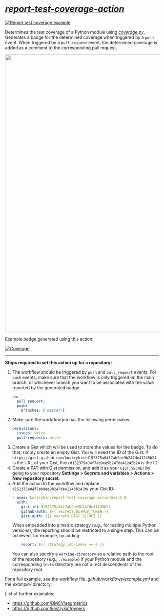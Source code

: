 # *[report-test-coverage-action](https://github.com/kostrykin/report-test-coverage-action)*

[![Report test coverage example](https://github.com/kostrykin/report-test-coverage-action/actions/workflows/example.yml/badge.svg)](https://github.com/kostrykin/report-test-coverage-action/actions/workflows/example.yml)

Determines the test coverage of a Python module using [*coverage.py*](https://coverage.readthedocs.io/en/7.4.2/).
Generates a badge for the determined coverage when triggered by a `push` event.
When triggered by a `pull_request` event, the determined coverage is added as a comment to the corresponding pull request.

<img width="907" src="https://github.com/kostrykin/report-test-coverage-action/assets/6557139/75bab889-fd88-4ac1-91f9-22b6f2836783">

Example badge generated using this action:

[![Coverage](https://img.shields.io/endpoint?url=https://gist.githubusercontent.com/kostrykin/d152375a04f7ab9ee9b247de41245b24/raw/report-test-coverage-action.json)](https://github.com/kostrykin/report-test-coverage-action/actions/workflows/example.yml)

---

**Steps required to set this action up for a repository:**

1. The workflow should be triggered by `push` and `pull_request` events. For `push` events, make sure that the workflow is only triggered on the main branch, or whichever branch you want to be associated with the value reported by the generated badge:
   ```yml
   on:
     pull_request:
     push:
       branches: ['master']
   ```
2. Make sure the workflow job has the following permissions:
   ```yml
   permissions:
     issues: write
     pull-requests: write
   ```
3. Create a Gist which will be used to store the values for the badge. To do that, simply create an empty Gist. You will need the ID of the Gist. If `https://gist.github.com/kostrykin/d152375a04f7ab9ee9b247de41245b24` is the URL of your Gist, then `d152375a04f7ab9ee9b247de41245b24` is the ID.
4. Create a PAT with Gist permission, and add it as your `GIST_SECRET` by going to your repository **Settings > Secrets and variables > Actions > New repository secret**.
5. Add the action to the workflow and replace `d152375a04f7ab9ee9b247de41245b24` by your Gist ID:
   ```yml
   - uses: kostrykin/report-test-coverage-action@v1.0.0
     with:
       gist-id: d152375a04f7ab9ee9b247de41245b24
       github-auth: ${{ secrets.GITHUB_TOKEN }}
       gist-auth: ${{ secrets.GIST_SECRET }}
   ```
   When embedded into a matrix strategy (e.g., for testing multiple Python versions), the reporting should be restricted to a single step. This can be achieved, for example, by adding:
   ```yml
       report: ${{ strategy.job-index == 0 }}
   ```
   You can also specify a `working-directory` as a relative path to the root of the repository (e.g., `./example`) if your Python module and the corresponding `tests` directory are not direct descendents of the repository root.

For a full example, see the workflow file *.github/workflows/example.yml* and the *example/* directory.

List of further examples:
- https://github.com/BMCV/segmetrics
- https://github.com/kostrykin/pypers
